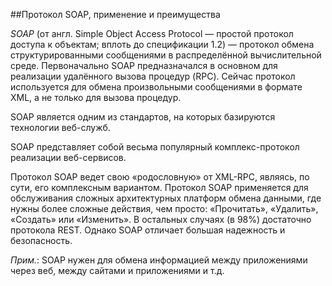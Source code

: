 ##Протокол SOAP, применение и преимущества

*SOAP* (от англ. Simple Object Access Protocol — простой протокол доступа к объектам; вплоть до спецификации 1.2) — протокол обмена структурированными сообщениями в распределённой вычислительной среде. Первоначально SOAP предназначался в основном для реализации удалённого вызова процедур (RPC). Сейчас протокол используется для обмена произвольными сообщениями в формате XML, а не только для вызова процедур.

SOAP является одним из стандартов, на которых базируются технологии веб-служб.

SOAP представляет собой весьма популярный комплекс-протокол реализации веб-сервисов.

Протокол SOAP ведет свою «родословную» от XML-RPC, являясь, по сути, его комплексным вариантом. Протокол SOAP применяется для обслуживания сложных архитектурных платформ обмена данными, где нужны более сложные действия, чем просто: «Прочитать», «Удалить», «Создать» или «Изменить». В остальных случаях (в 98%) достаточно протокола REST. Однако SOAP отличает большая надежность и безопасность.

*Прим.*: SOAP нужен для обмена информацией между приложениями через веб, между сайтами и приложениями и т.д.